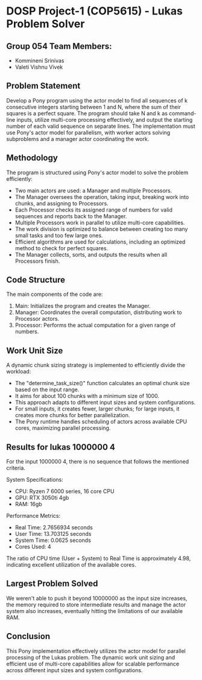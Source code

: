 # DOSP Project-1 (COP5615) - Lukas Problem Solver

## Group 054 Team Members:
- Kommineni Srinivas  
- Valeti Vishnu Vivek 

## Problem Statement

Develop a Pony program using the actor model to find all sequences of k consecutive integers starting between 1 and N, where the sum of their squares is a perfect square. The program should take N and k as command-line inputs, utilize multi-core processing effectively, and output the starting number of each valid sequence on separate lines. The implementation must use Pony's actor model for parallelism, with worker actors solving subproblems and a manager actor coordinating the work.

## Methodology

The program is structured using Pony's actor model to solve the problem efficiently:

- Two main actors are used: a Manager and multiple Processors.
- The Manager oversees the operation, taking input, breaking work into chunks, and assigning to Processors.
- Each Processor checks its assigned range of numbers for valid sequences and reports back to the Manager.
- Multiple Processors work in parallel to utilize multi-core capabilities.
- The work division is optimized to balance between creating too many small tasks and too few large ones.
- Efficient algorithms are used for calculations, including an optimized method to check for perfect squares.
- The Manager collects, sorts, and outputs the results when all Processors finish.

## Code Structure

The main components of the code are:

1. Main: Initializes the program and creates the Manager.
2. Manager: Coordinates the overall computation, distributing work to Processor actors.
3. Processor: Performs the actual computation for a given range of numbers.

## Work Unit Size

A dynamic chunk sizing strategy is implemented to efficiently divide the workload:

- The "determine_task_size()" function calculates an optimal chunk size based on the input range.
- It aims for about 100 chunks with a minimum size of 1000.
- This approach adapts to different input sizes and system configurations.
- For small inputs, it creates fewer, larger chunks; for large inputs, it creates more chunks for better parallelization.
- The Pony runtime handles scheduling of actors across available CPU cores, maximizing parallel processing.

## Results for lukas 1000000 4

For the input 1000000 4, there is no sequence that follows the mentioned criteria.

System Specifications:
- CPU: Ryzen 7 6000 series, 16 core CPU
- GPU: RTX 3050ti 4gb
- RAM: 16gb

Performance Metrics:
- Real Time: 2.7656934 seconds
- User Time: 13.703125 seconds
- System Time: 0.0625 seconds
- Cores Used: 4

The ratio of CPU time (User + System) to Real Time is approximately 4.98, indicating excellent utilization of the available cores.

## Largest Problem Solved

We weren't able to push it beyond 10000000 as the input size increases, the memory required to store intermediate results and manage the actor system also increases, eventually hitting the limitations of our available RAM.

## Conclusion

This Pony implementation effectively utilizes the actor model for parallel processing of the Lukas problem. The dynamic work unit sizing and efficient use of multi-core capabilities allow for scalable performance across different input sizes and system configurations.
